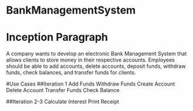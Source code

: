 # BankManagementSystem

# Inception Paragraph
A company wants to develop an electronic Bank Management System that allows 
clients to store money in their respective accounts. Employees should be able
to add accounts, delete accounts, deposit funds, withdraw funds, check balances, 
and transfer funds for clients.
  
  
 #Use Cases
##Iteration 1 
 Add Funds
 Withdraw Funds
 Create Account 
 Delete Account
 Transfer Funds 
 Check Balance
 
##Iteration 2-3
 Calculate Interest
 Print Receipt 
 

 
  
